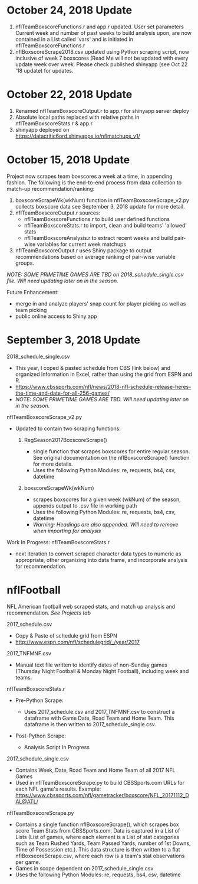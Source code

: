 # October 24, 2018 Update

1. nflTeamBoxscoreFunctions.r and app.r updated. User set parameters Current week and number of past weeks to build analysis upon, are now contained in a List called 'vars' and is initiated in nflTeamBoxscoreFunctions.r 
2. nflBoxscoreScrape2018.csv updated using Python scraping script, now inclusive of week 7 boxscores (Read Me will not be updated with every update week over week. Please check published shinyapp (see Oct 22 '18 update) for updates.

# October 22, 2018 Update

1. Renamed nflTeamBoxscoreOutput.r to app.r for shinyapp server deploy 
2. Absolute local paths replaced with relative paths in nflTeamBoxscoreStats.r & app.r
3. shinyapp deployed on https://datacritic6ord.shinyapps.io/nflmatchups_v1/


# October 15, 2018 Update

Project now scrapes team boxscores a week at a time, in appending fashion. The following is the end-to-end process from data collection to match-up recommendation/ranking:

  1. boxscoreScrapeWk(wkNum) function in nflTeamBoxscoreScrape_v2.py collects boxscore data see September 3, 2018 update for more detail.
  2. nflTeamBoxscoreOutput.r sources:
      - nflTeamBoxscoreFunctions.r to build user defined functions
      - nflTeamBoxscoreStats.r to import, clean and build teams' 'allowed' stats
      - nflTeamBoxscoreAnalysis.r to extract recent weeks and build pair-wise variables for current week matchups
  3. nflTeamBoxscoreOutput.r uses Shiny package to output recommendations based on average ranking of pair-wise variable groups.

*NOTE: SOME PRIMETIME GAMES ARE TBD on 2018_schedule_single.csv file. Will need updating later on in the season.*

Future Enhancement:
  - merge in and analyze players' snap count for player picking as well as team picking
  - public online access to Shiny app



# September 3, 2018 Update

2018_schedule_single.csv
- This year, I coped & pasted schedule from CBS (link below) and organized information in Excel, rather than using the grid from ESPN and R.
- https://www.cbssports.com/nfl/news/2018-nfl-schedule-release-heres-the-time-and-date-for-all-256-games/
- *NOTE: SOME PRIMETIME GAMES ARE TBD. Will need updating later on in the season.*

nflTeamBoxscoreScrape_v2.py
- Updated to contain two scraping functions:
  1. RegSeason2017BoxscoreScrape()
     - single function that scrapes boxscores for entire regular season. See original documentation on the nflBoxscoreScrape() function for more details.
     - Uses the following Python Modules: re, requests, bs4, csv, datetime

  2. boxscoreScrapeWk(wkNum)
     - scrapes boxscores for a given week (wkNum) of the season, appends output to .csv file in working path
     - Uses the following Python Modules: re, requests, bs4, csv, datetime
     - *Warning: Headings are also appended. Will need to remove when importing for analysis*

Work In Progress: nflTeamBoxscoreStats.r
- next iteration to convert scraped character data types to numeric as appropriate, other organizing into data frame, and incorporate analysis for recommendation.


# nflFootball
NFL American football web scraped stats, and match up analysis and recommendation. *See Projects tab*

2017_schedule.csv
- Copy & Paste of schedule grid from ESPN
- http://www.espn.com/nfl/schedulegrid/_/year/2017

2017_TNFMNF.csv
- Manual text file written to identify dates of non-Sunday games (Thursday Night Football & Monday Night Football), including week and teams.

nflTeamBoxscoreStats.r
- Pre-Python Scrape:
  - Uses 2017_schedule.csv and 2017_TNFMNF.csv to construct a dataframe with Game Date, Road Team and Home Team. This dataframe is then written to 2017_schedule_single.csv.

- Post-Python Scrape:
  - Analysis Script In Progress

2017_schedule_single.csv
- Contains Week, Date, Road Team and Home Team of all 2017 NFL Games
- Used in nflTeamBoxscoreScrape.py to build CBSSports.com URLs for each NFL game's results. Example: https://www.cbssports.com/nfl/gametracker/boxscore/NFL_20171112_DAL@ATL/ 

nflTeamBoxscoreScrape.py
- Contains a single function nflBoxscoreScrape(), which scrapes box score Team Stats from CBSSports.com. Data is captured in a List of Lists (List of games, where each element is a List of stat categories such as Team Rushed Yards, Team Passed Yards, number of 1st Downs, Time of Possession etc.). This data structure is then written to a flat nflBoxscoreScrape.csv, where each row is a team's stat observations per game.
- Games in scope dependent on 2017_schedule_single.csv
- Uses the following Python Modules: re, requests, bs4, csv, datetime

